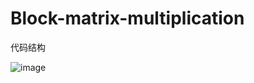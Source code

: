 # Block-matrix-multiplication
代码结构

![image](https://user-images.githubusercontent.com/44521731/112106081-2850f580-8be8-11eb-9082-20799ceafdbc.png)
